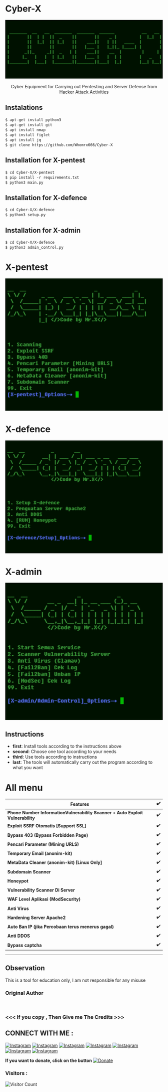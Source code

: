 # Cyber-X
![Cyber-X preview](Cyber-X.jpg)
<p align="center">
Cyber ​​Equipment for Carrying out Pentesting and Server Defense from Hacker Attack Activities
  </details>

## Instalations
```
$ apt-get install python3
$ apt-get install git
$ apt install nmap 
$ apt install figlet
$ apt install jq
$ git clone https://github.com/Whomrx666/Cyber-X
```
## Installation for X-pentest
```
$ cd Cyber-X/X-pentest
$ pip install -r requirements.txt
$ python3 main.py
```
## Installation for X-defence
```
$ cd Cyber-X/X-defence
$ python3 setup.py
```
## Installation for X-admin
```
$ cd Cyber-X/X-defence
$ python3 admin_control.py
```

# X-pentest

<img src="https://github.com/Whomrx666/Cyber-X/blob/main/01.jpg">

# X-defence

<img src="https://github.com/Whomrx666/Cyber-X/blob/main/02.jpg">

# X-admin

<img src="https://github.com/Whomrx666/Cyber-X/blob/main/03.jpg">

## Instructions
- **first**: Install tools according to the instructions above
- **second**: Choose one tool according to your needs
- **third**: Use tools according to instructions
- **last**: The tools will automatically carry out the program according to what you want

# All menu
| Features | ✔️ |
|--------|--------|
| **Phone Number InformationVulnerability Scanner + Auto Exploit Vulnerability** |✔️ |
| **Exploit SSRF Otomatis [Support SSL]** |✔️ |
| **Bypass 403 (Bypass Forbidden Page)** |✔️ |
| **Pencari Parameter (Mining URLS)** |✔️ |
| **Temporary Email (anonim-kit)** |✔️ |
| **MetaData Cleaner (anonim-kit) [Linux Only]** |✔️ |
| **Subdomain Scanner** |✔️ |
| **Honeypot** |✔️ |
| **Vulnerability Scanner Di Server** |✔️ |
| **WAF Level Aplikasi (ModSecurity)** |✔️ |
| **Anti Virus** |✔️ |
| **Hardening Server Apache2** |✔️ |
| **Auto Ban IP (jika Percobaan terus menerus gagal)** |✔️ |
| **Anti DDOS** |✔️ |
| **Bypass captcha** |✔️ |
---------

## Observation
This is a tool for education only, I am not responsible for any misuse
### Original Author
<a href="https://github.com/Whomrx666"><img src="https://img.shields.io/badge/Original-Author-brightgreen.svg" alt=""/></a>

### <<< If you copy , Then Give me The Credits >>>

## CONNECT WITH ME :

[![Instagram](https://img.shields.io/badge/WEBSITE-VISIT-yellow?style=for-the-badge&logo=blogger)](https://whomrxhackers.blogspot.com/)
[![Instagram](https://img.shields.io/badge/TWITTER-FOLLOW-red?style=for-the-badge&logo=x)](https://twitter.com/whomrx666)
[![Instagram](https://img.shields.io/badge/YOUTUBE-SUBSCRIBE-red?style=for-the-badge&logo=youtube)](https://youtube.com/@whomrx666)
[![Instagram](https://img.shields.io/badge/FACEBOOK-LIKE-red?style=for-the-badge&logo=facebook)](https://facebook.com/https://www.facebook.com/whomrx.666)
[![Instagram](https://img.shields.io/badge/TELEGRAM-CONNECT-red?style=for-the-badge&logo=telegram)](https://t.me/@Whomr_X)
[![Instagram](https://img.shields.io/badge/GMAIL-CONTACT-red?style=for-the-badge&logo=gmail)](mailto:whomrx666@gmail.com)
[![Instagram](https://img.shields.io/badge/TIKTOK-FOLLOW-red?style=for-the-badge&logo=tiktok)](https://www.tiktok.com/@whomr.x)

**If you want to donate, click on the button**
<a href="https://saweria.co/whomrx"><img title="Donate" src="https://img.shields.io/badge/Donate-Cyber X-yellow?style=for-the-badge&logo=github"></a>

### Visitors :
![Visitor Count](https://profile-counter.glitch.me/Whomrx666/count.svg)
